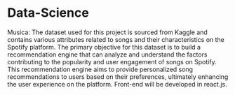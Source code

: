# Data-Science

Musica:
The dataset used for this project is sourced from Kaggle and contains various attributes related to songs and their characteristics on the Spotify platform. The primary objective for this dataset is to build a recommendation engine that can analyze and understand the factors contributing to the popularity and user engagement of songs on Spotify. This recommendation engine aims to provide personalized song recommendations to users based on their preferences, ultimately enhancing the user experience on the platform. Front-end will be developed in react.js.
